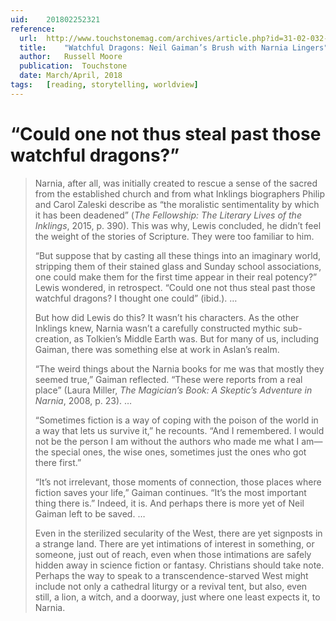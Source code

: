 ```yaml
---
uid:	201802252321
reference:
  url:	http://www.touchstonemag.com/archives/article.php?id=31-02-032-f
  title:	"Watchful Dragons: Neil Gaiman’s Brush with Narnia Lingers"
  author:	Russell Moore
  publication:	Touchstone
  date:	March/April, 2018
tags:	[reading, storytelling, worldview]
---
```


# “Could one not thus steal past those watchful dragons?”

> Narnia, after all, was initially created to rescue a sense of the sacred from the established church and from what Inklings biographers Philip and Carol Zaleski describe as “the moralistic sentimentality by which it has been deadened” (*The Fellowship: The Literary Lives of the Inklings*, 2015, p. 390). This was why, Lewis concluded, he didn’t feel the weight of the stories of Scripture. They were too familiar to him.
> 
> “But suppose that by casting all these things into an imaginary world, stripping them of their stained glass and Sunday school associations, one could make them for the first time appear in their real potency?” Lewis wondered, in retrospect. “Could one not thus steal past those watchful dragons? I thought one could” (ibid.). …
> 
> But how did Lewis do this? It wasn’t his characters. As the other Inklings knew, Narnia wasn’t a carefully constructed mythic sub-creation, as Tolkien’s Middle Earth was. But for many of us, including Gaiman, there was something else at work in Aslan’s realm.
> 
> “The weird things about the Narnia books for me was that mostly they seemed true,” Gaiman reflected. “These were reports from a real place” (Laura Miller, *The Magician’s Book: A Skeptic’s Adventure in Narnia*, 2008, p. 23). …
> 
> “Sometimes fiction is a way of coping with the poison of the world in a way that lets us survive it,” he recounts. “And I remembered. I would not be the person I am without the authors who made me what I am—the special ones, the wise ones, sometimes just the ones who got there first.”
> 
> “It’s not irrelevant, those moments of connection, those places where fiction saves your life,” Gaiman continues. “It’s the most important thing there is.” Indeed, it is. And perhaps there is more yet of Neil Gaiman left to be saved. …
> 
> Even in the sterilized secularity of the West, there are yet signposts in a strange land. There are yet intimations of interest in something, or someone, just out of reach, even when those intimations are safely hidden away in science fiction or fantasy. Christians should take note. Perhaps the way to speak to a transcendence-starved West might include not only a cathedral liturgy or a revival tent, but also, even still, a lion, a witch, and a doorway, just where one least expects it, to Narnia.
